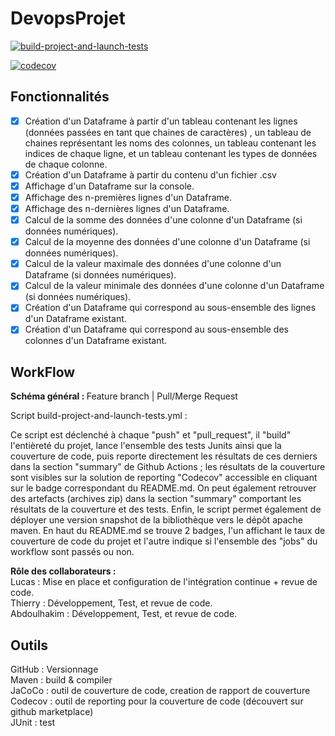 # DevopsProjet


[![build-project-and-launch-tests](https://github.com/thierry-mrt/DevopsProjet/actions/workflows/build-and-tests.yml/badge.svg?branch=master&event=push)](https://github.com/thierry-mrt/DevopsProjet/actions/workflows/build-and-tests.yml)


[![codecov](https://codecov.io/gh/thierry-mrt/DevopsProjet/branch/master/graph/badge.svg?token=OKD8PQ96WK)](https://codecov.io/gh/thierry-mrt/DevopsProjet)

## Fonctionnalités

 - [x] Création d'un Dataframe à partir d'un tableau contenant les lignes (données passées en tant que chaines de caractères) , un tableau de chaines représentant les noms des colonnes, un tableau contenant les indices de chaque ligne, et un tableau contenant les types de données de chaque colonne.
 - [x] Création d'un Dataframe à partir du contenu d'un fichier .csv
 - [x] Affichage d'un Dataframe sur la console.
 - [x] Affichage des n-premières lignes d'un Dataframe.
 - [x] Affichage des n-dernières lignes d'un Dataframe.
 - [x] Calcul de la somme des données d'une colonne d'un Dataframe (si données numériques).
 - [x] Calcul de la moyenne des données d'une colonne d'un Dataframe (si données numériques).
 - [x] Calcul de la valeur maximale des données d'une colonne d'un Dataframe (si données numériques).
 - [x] Calcul de la valeur minimale des données d'une colonne d'un Dataframe (si données numériques).
 - [x] Création d'un Dataframe qui correspond au sous-ensemble des lignes d'un Dataframe existant.
 - [x] Création d'un Dataframe qui correspond au sous-ensemble des colonnes d'un Dataframe existant.

## WorkFlow 

<b> Schéma général : </b >Feature branch | Pull/Merge Request <br>

Script build-project-and-launch-tests.yml : 

Ce script est déclenché à chaque "push" et "pull_request", il "build" l'entièreté du projet, lance l'ensemble des tests Junits ainsi que la couverture de code, puis reporte directement les résultats de ces derniers dans la section "summary" de Github Actions ; les résultats de la couverture sont visibles sur la solution de reporting "Codecov" accessible en cliquant sur le badge correspondant du README.md. On peut également retrouver des artefacts (archives zip) dans la section "summary" comportant les résultats de la couverture et des tests. Enfin, le script permet également de déployer une version snapshot de la bibliothèque vers le dépôt apache maven. En haut du README.md se trouve 2 badges, l'un affichant le taux de couverture de code du projet et l'autre indique si l'ensemble des "jobs" du workflow sont passés ou non.

<b> Rôle des collaborateurs : </b> <br>
Lucas : Mise en place et configuration de l'intégration continue + revue de code. <br>
Thierry : Développement, Test, et revue de code. <br>
Abdoulhakim : Développement, Test, et revue de code. <br>

## Outils

GitHub : Versionnage <br>
Maven : build & compiler <br>
JaCoCo : outil de couverture de code, creation de rapport de couverture <br>
Codecov : outil de reporting pour la couverture de code (découvert sur github marketplace) <br>
JUnit : test
